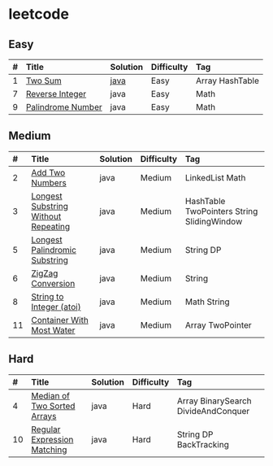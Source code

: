 # leetcode

## Easy

\#|Title|Solution|Difficulty|Tag
:---|:---|:---|:---|:---
1|[Two Sum](https://leetcode.com/problems/two-sum/)|[java](src/com/bentleyxia/Easy/TwoSum.java)|Easy|Array HashTable
7|[Reverse Integer](https://leetcode.com/problems/zigzag-conversion)|java|Easy|Math	
9|[Palindrome Number](https://leetcode.com/problems/palindrome-number/)|java|Easy|Math	

## Medium

\#|Title|Solution|Difficulty|Tag
:---|:---|:---|:---|:---
2|[Add Two Numbers](https://leetcode.com/problems/add-two-numbers/)|java|Medium| LinkedList Math	
3|[Longest Substring Without Repeating](https://leetcode.com/problems/longest-substring-without-repeating-characters/)|java|Medium|HashTable TwoPointers String SlidingWindow	
5|[Longest Palindromic Substring](https://leetcode.com/problems/longest-palindromic-substring)|java|Medium| String DP	
6|[ZigZag Conversion](https://leetcode.com/problems/zigzag-conversion)|java|Medium|String	
8|[String to Integer (atoi)](https://leetcode.com/problems/string-to-integer-atoi/)|java|Medium|Math String
11|[Container With Most Water](https://leetcode.com/problems/container-with-most-water)|java|Medium|Array TwoPointer
## Hard
\#|Title|Solution|Difficulty|Tag
:---|:---|:---|:---|:---
4|[Median of Two Sorted Arrays](https://leetcode.com/problems/median-of-two-sorted-arrays)|java|Hard|Array BinarySearch DivideAndConquer	
10|	[Regular Expression Matching](https://leetcode.com/problems/regular-expression-matching/)|java|Hard|String DP BackTracking	
